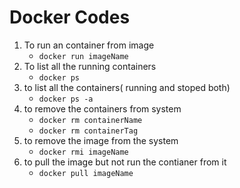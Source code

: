 # Docker Codes

1. To run an container from image
    - `docker run imageName`
2. To list all the running containers
    - `docker ps`
3. to list all the containers( running and stoped both)
    - `docker ps -a`
4. to remove the containers from system
    - `docker rm containerName`
    - `docker rm containerTag`
5. to remove the image from the system
    - `docker rmi imageName`
6. to pull the image but not run the contianer from it
    - `docker pull imageName`


